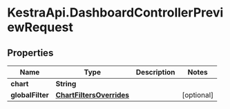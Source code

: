 # KestraApi.DashboardControllerPreviewRequest

## Properties

Name | Type | Description | Notes
------------ | ------------- | ------------- | -------------
**chart** | **String** |  | 
**globalFilter** | [**ChartFiltersOverrides**](ChartFiltersOverrides.md) |  | [optional] 


